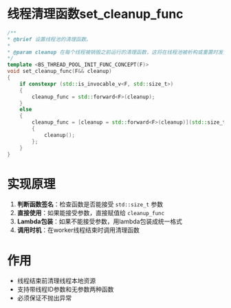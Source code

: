 # 线程清理函数set_cleanup_func
```cpp
/**
* @brief 设置线程池的清理函数。
*
* @param cleanup 在每个线程被销毁之前运行的清理函数，这将在线程池被析构或重置时发生。该函数必须没有返回值，可以接受一个参数（`std::size_t`类型的线程索引）或零个参数。清理函数不得抛出任何异常，因为这将导致程序终止。任何异常都必须在函数内显式处理。
*/
template <BS_THREAD_POOL_INIT_FUNC_CONCEPT(F)>
void set_cleanup_func(F&& cleanup)
{
    if constexpr (std::is_invocable_v<F, std::size_t>)
    {
        cleanup_func = std::forward<F>(cleanup);
    }
    else
    {
        cleanup_func = [cleanup = std::forward<F>(cleanup)](std::size_t)
        {
            cleanup();
        };
    }
}
```

# 实现原理
1. **判断函数签名**：检查函数是否能接受 `std::size_t` 参数
2. **直接使用**：如果能接受参数，直接赋值给 `cleanup_func`
3. **Lambda包装**：如果不能接受参数，用lambda包装成统一格式
4. **调用时机**：在worker线程结束时调用清理函数

# 作用
- 线程结束前清理线程本地资源
- 支持带线程ID参数和无参数两种函数
- 必须保证不抛出异常